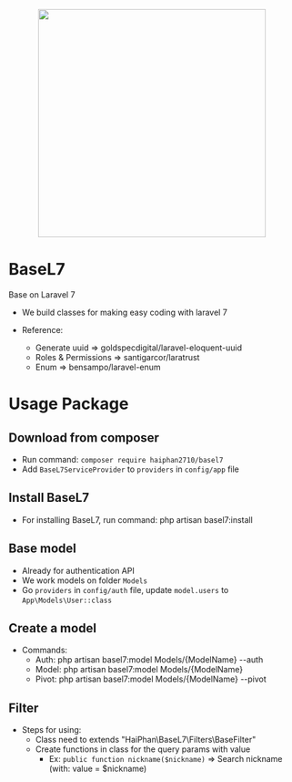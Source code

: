 <p align="center"><img src="https://res.cloudinary.com/dtfbvvkyp/image/upload/v1566331377/laravel-logolockup-cmyk-red.svg" width="400"></p>

# BaseL7
Base on Laravel 7

- We build classes for making easy coding with laravel 7

- Reference:
  + Generate uuid       => goldspecdigital/laravel-eloquent-uuid
  + Roles & Permissions => santigarcor/laratrust
  + Enum                => bensampo/laravel-enum

# Usage Package

## Download from composer

- Run command: `composer require haiphan2710/basel7`
- Add `BaseL7ServiceProvider` to `providers` in `config/app` file

## Install BaseL7

- For installing BaseL7, run command: php artisan basel7:install

## Base model

- Already for authentication API
- We work models on folder `Models`
- Go `providers` in `config/auth` file, update `model.users` to `App\Models\User::class`

## Create a model

- Commands:
  - Auth: php artisan basel7:model Models/{ModelName} --auth
  - Model: php artisan basel7:model Models/{ModelName}
  - Pivot: php artisan basel7:model Models/{ModelName} --pivot

## Filter

- Steps for using:
  - Class need to extends "HaiPhan\BaseL7\Filters\BaseFilter"
  - Create functions in class for the query params with value
    - Ex: `public function nickname($nickname)` => Search nickname (with: value = $nickname)
